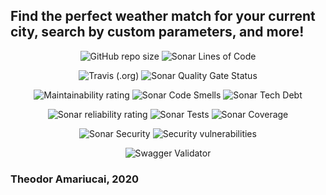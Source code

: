 ## Find the perfect weather match for your current city, search by custom parameters, and more!

<p align="center">
<img alt="GitHub repo size" src="https://images1-focus-opensocial.googleusercontent.com/gadgets/proxy?container=focus&url=https://img.shields.io/github/repo-size/theodor1289/weather-match">
<img alt="Sonar Lines of Code" src="https://sonarcloud.io/api/project_badges/measure?project=com.weathermatch%3Aweather-match&metric=ncloc">
</p>

<p align="center">
<img alt="Travis (.org)" src="https://travis-ci.org/theodor1289/weather-match.svg?branch=master">
<img alt="Sonar Quality Gate Status" src="https://sonarcloud.io/api/project_badges/measure?project=com.weathermatch%3Aweather-match&metric=alert_status">
</p>

<p align="center">
  <img alt="Maintainability rating" src="https://sonarcloud.io/api/project_badges/measure?project=com.weathermatch%3Aweather-match&metric=sqale_rating">  
<img alt="Sonar Code Smells" src="https://sonarcloud.io/api/project_badges/measure?project=com.weathermatch%3Aweather-match&metric=code_smells">
<img alt="Sonar Tech Debt" src="https://sonarcloud.io/api/project_badges/measure?project=com.weathermatch%3Aweather-match&metric=sqale_index">
</p>

<p align="center">
<img alt="Sonar reliability rating" src="https://sonarcloud.io/api/project_badges/measure?project=com.weathermatch%3Aweather-match&metric=reliability_rating">
<img alt="Sonar Tests" src="https://img.shields.io/sonar/tests/com.weathermatch:weather-match?compact_message&server=https%3A%2F%2Fsonarcloud.io">
<img alt="Sonar Coverage" src="https://sonarcloud.io/api/project_badges/measure?project=com.weathermatch%3Aweather-match&metric=coverage">
</p>

<p align="center">
<img alt="Sonar Security" src="https://sonarcloud.io/api/project_badges/measure?project=com.weathermatch%3Aweather-match&metric=security_rating">
<img alt="Security vulnerabilities" src="https://sonarcloud.io/api/project_badges/measure?project=com.weathermatch%3Aweather-match&metric=vulnerabilities">
</p>

<p align="center">
<img alt="Swagger Validator" src="http://online.swagger.io/validator?url=https://raw.githubusercontent.com/theodor1289/weather-match/master/server/api-docs.json">
</p>

<!-- This strategy might speed up badge load time:
data-canonical-src="https://camo.githubusercontent.com/33d3e494efd825b30be8a82ec48164c88ca6ebbf/68747470733a2f2f696d672e736869656c64732e696f2f736f6e61722f76696f6c6174696f6e732f636f6d2e776561746865726d617463683a776561746865722d6d617463683f7365727665723d6874747073253341253246253246736f6e6172636c6f75642e696f" -->

### Theodor Amariucai, 2020
